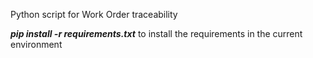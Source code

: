Python script for Work Order traceability

***pip install -r requirements.txt*** to install the requirements in the current environment
